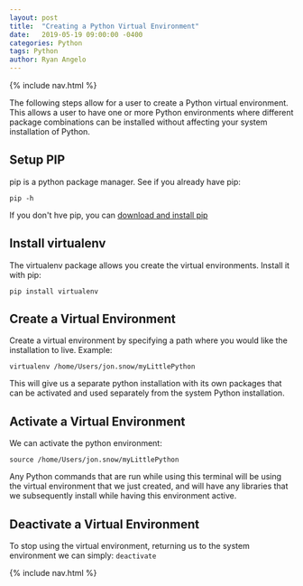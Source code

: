 ```yaml
---
layout: post
title:  "Creating a Python Virtual Environment"
date:   2019-05-19 09:00:00 -0400
categories: Python
tags: Python
author: Ryan Angelo
---
```


{% include nav.html %}

The following steps allow for a user to create a Python virtual environment.
This allows a user to have one or more Python environments where different package combinations can be installed without affecting your system installation of Python.

## Setup PIP
pip is a python package manager. See if you already have pip:

```pip -h```

If you don't hve pip, you can [download and install pip](https://pip.pypa.io/en/latest/installing/)

## Install virtualenv
The virtualenv package allows you create the virtual environments. 
Install it with pip:

```pip install virtualenv```

## Create a Virtual Environment
Create a virtual environment by specifying a path where you would like the installation to live.
Example:

```virtualenv /home/Users/jon.snow/myLittlePython```


This will give us a separate python installation with its own packages that can be activated and used separately from the system Python installation.

## Activate a Virtual Environment
We can activate the python environment:

```source /home/Users/jon.snow/myLittlePython```

Any Python commands that are run while using this terminal will be using the virtual environment that we just created, and will have any libraries that we subsequently install while having this environment active.

## Deactivate a Virtual Environment
To stop using the virtual environment, returning us to the system environment we can simply:
```deactivate```

{% include nav.html %}
